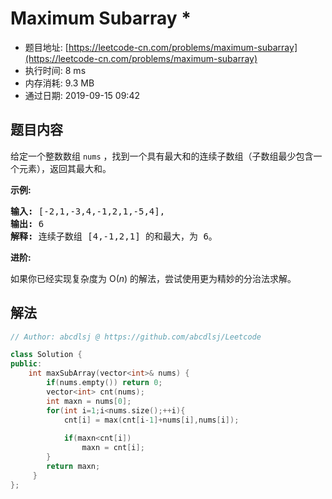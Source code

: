 # Maximum Subarray *
- 题目地址: [https://leetcode-cn.com/problems/maximum-subarray](https://leetcode-cn.com/problems/maximum-subarray)
- 执行时间: 8 ms 
- 内存消耗: 9.3 MB
- 通过日期: 2019-09-15 09:42

## 题目内容
<p>给定一个整数数组 <code>nums</code> ，找到一个具有最大和的连续子数组（子数组最少包含一个元素），返回其最大和。</p>

<p><strong>示例:</strong></p>

<pre><strong>输入:</strong> [-2,1,-3,4,-1,2,1,-5,4],
<strong>输出:</strong> 6
<strong>解释:</strong> 连续子数组 [4,-1,2,1] 的和最大，为 6。
</pre>

<p><strong>进阶:</strong></p>

<p>如果你已经实现复杂度为 O(<em>n</em>) 的解法，尝试使用更为精妙的分治法求解。</p>


## 解法
```cpp
// Author: abcdlsj @ https://github.com/abcdlsj/Leetcode

class Solution {
public:
    int maxSubArray(vector<int>& nums) {
        if(nums.empty()) return 0;
        vector<int> cnt(nums);
        int maxn = nums[0];
        for(int i=1;i<nums.size();++i){
            cnt[i] = max(cnt[i-1]+nums[i],nums[i]);
            
            if(maxn<cnt[i])
                maxn = cnt[i];
        }
        return maxn;
     }
};

```